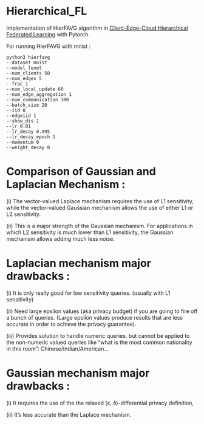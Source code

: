 # Hierarchical_FL
Implementation of HierFAVG algorithm in [Client-Edge-Cloud Hierarchical Federated Learning](https://arxiv.org/abs/1905.06641) with Pytorch.

For running HierFAVG with mnist :
```
python3 hierfavg 
--dataset mnist 
--model lenet 
--num_clients 50 
--num_edges 5 
--frac 1 
--num_local_update 60 
--num_edge_aggregation 1 
--num_communication 100
--batch_size 20 
--iid 0
--edgeiid 1
--show_dis 1
--lr 0.01
--lr_decay 0.995
--lr_decay_epoch 1
--momentum 0
--weight_decay 0
```


# Comparison of Gaussian and Laplacian Mechanism :

(i) The vector-valued Laplace mechanism requires the use of L1 sensitivity, while the vector-valued Gaussian mechanism allows the use of either L1 or L2 sensitivity.

(ii) This is a major strength of the Gaussian mechanism. For applications in which L2 sensitivity is much lower than L1 sensitivity, the Gaussian mechanism allows adding much less noise.

# Laplacian  mechanism major drawbacks :
(i) It is only really good for low sensitivity queries. (usually with L1 sensitivity)

(ii) Need large epsilon values (aka privacy budget) if you are going to fire off a bunch of queries. (Large epsilon values produce results that are less accurate in order to achieve the privacy guarantee).

(iii) Provides solution to handle numeric queries, but cannot be applied to the non-numeric valued queries like “what is the most common nationality in this room”: Chinese/Indian/American…

# Gaussian mechanism  major drawbacks :
(i) It requires the use of the the relaxed (ε, δ)-differential privacy definition,

(ii) It’s less accurate than the Laplace mechanism.